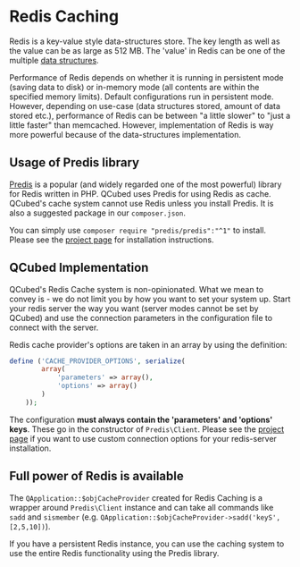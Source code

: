# Redis Caching

Redis is a key-value style data-structures store. The key length as well as the value can be as large as 512 MB. The 'value' in Redis can be one of the multiple [data structures](https://redis.io/topics/data-types). 
 
 Performance of Redis depends on whether it is running in persistent mode (saving data to disk) or in-memory mode (all contents are within the specified memory limits). Default configurations run in persistent mode. However, depending on use-case (data structures stored, amount of data stored etc.), performance of Redis can be between "a little slower" to "just a little faster" than memcached. However, implementation of Redis is way more powerful because of the data-structures implementation.
 
 ## Usage of Predis library
 [Predis](https://github.com/nrk/predis) is a popular (and widely regarded one of the most powerful) library for Redis written in PHP. QCubed uses Predis for using Redis as cache. QCubed's cache system cannot use Redis unless you install Predis. It is also a suggested package in our `composer.json`.
 
 You can simply use `composer require "predis/predis":"^1"` to install. Please see the [project page](https://github.com/nrk/predis) for installation instructions.
 
 ## QCubed Implementation
 
 QCubed's Redis Cache system is non-opinionated. What we mean to convey is - we do not limit you by how you want to set your system up. Start your redis server the way you want (server modes cannot be set by QCubed) and use the connection parameters in the configuration file to connect with the server. 
 
 Redis cache provider's options are taken in an array by using the definition: 
 
```php
define ('CACHE_PROVIDER_OPTIONS', serialize(
		array(
			'parameters' => array(),
			'options' => array()
		)
	));
```

The configuration **must always contain the 'parameters' and 'options' keys**. These go in the constructor of `Predis\Client`. Please see the [project page](https://github.com/nrk/predis) if you want to use custom connection options for your redis-server installation.

## Full power of Redis is available
 
 The `QApplication::$objCacheProvider` created for Redis Caching is a wrapper around `Predis\Client` instance and can take all commands like `sadd` and `sismember` (e.g. `QApplication::$objCacheProvider->sadd('keyS', [2,5,10])`). 
 
 If you have a persistent Redis instance, you can use the caching system to use the entire Redis functionality using the Predis library.